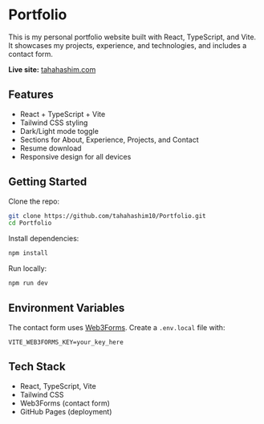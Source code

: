 # Portfolio

This is my personal portfolio website built with React, TypeScript, and Vite.  
It showcases my projects, experience, and technologies, and includes a contact form.

**Live site:** [tahahashim.com](https://tahahashim.com)

## Features
- React + TypeScript + Vite
- Tailwind CSS styling
- Dark/Light mode toggle
- Sections for About, Experience, Projects, and Contact
- Resume download
- Responsive design for all devices

## Getting Started

Clone the repo:
```bash
git clone https://github.com/tahahashim10/Portfolio.git
cd Portfolio
````

Install dependencies:

```bash
npm install
```

Run locally:

```bash
npm run dev
```

## Environment Variables

The contact form uses [Web3Forms](https://web3forms.com/).
Create a `.env.local` file with:

```
VITE_WEB3FORMS_KEY=your_key_here
```

## Tech Stack

* React, TypeScript, Vite
* Tailwind CSS
* Web3Forms (contact form)
* GitHub Pages (deployment)
